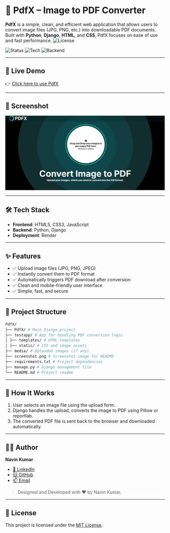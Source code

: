 # 📄 PdfX – Image to PDF Converter

**PdfX** is a simple, clean, and efficient web application that allows users to convert image files (JPG, PNG, etc.) into downloadable PDF documents. Built with **Python**, **Django**, **HTML**, and **CSS**, PdfX focuses on ease of use and fast performance.
![License](https://img.shields.io/badge/license-MIT%20%C2%A9%202025%20Navin-brightgreen)

![Status](https://img.shields.io/badge/status-Live-brightgreen)
![Tech](https://img.shields.io/badge/built%20with-HTML%20%7C%20CSS%20%7C%20JavaScript-blue)
![Backend](https://img.shields.io/badge/backend-Python%20%7C%20Django-darkgreen)


---
## 🔗 Live Demo

👉 [Click here to use PdfX](https://pdfx-navin.onrender.com/)

---

## 📸 Screenshot

![App Screenshot](./screenshot.png)  


---

## 🛠️ Tech Stack

- **Frontend**: HTML5, CSS3, JavaScript
- **Backend**: Python, Django
- **Deployment**: Render

---

## ✨ Features

- ✅ Upload image files (JPG, PNG, JPEG)
- ✅ Instantly convert them to PDF format
- ✅ Automatically triggers PDF download after conversion
- ✅ Clean and mobile-friendly user interface
- ✅ Simple, fast, and secure

---

## 📁 Project Structure

```bash
PdfX/
├── PdfX/ # Main Django project
├── testapp/ # App for handling PDF conversion logic
│ ├── templates/ # HTML templates
│ ├── static/ # CSS and image assets
├── media/ # Uploaded images (if any)
├── screenshot.png # Screenshot image for README
├── requirements.txt # Project dependencies
├── manage.py # Django management file
└── README.md # Project readme
```

---

## 🧠 How It Works

1. User selects an image file using the upload form.
2. Django handles the upload, converts the image to PDF using Pillow or reportlab.
3. The converted PDF file is sent back to the browser and downloaded automatically.

---

## 👨‍💻 Author

**Navin Kumar**

* [💼 LinkedIn](https://linkedin.com/in/geekynavin)
* [🐱 GitHub](https://github.com/geekynavin)
* [📫 Email](mailto:navin.sarni@gmail.com)

> Designed and Developed with ❤️ by Navin Kumar.

---

## 📃 License

This project is licensed under the [MIT License](./LICENSE).



